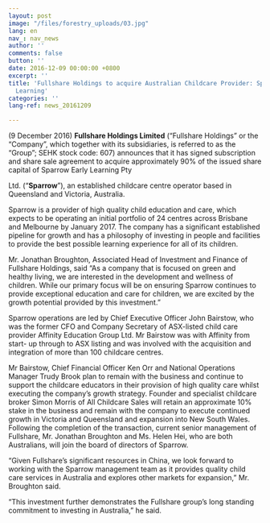 ```yaml
---
layout: post
image: "/files/forestry_uploads/03.jpg"
lang: en
nav_: nav_news
author: ''
comments: false
button: ''
date: 2016-12-09 00:00:00 +0800
excerpt: ''
title: 'Fullshare Holdings to acquire Australian Childcare Provider: Sparrow Early
  Learning'
categories: ''
lang-ref: news_20161209

---
```

(9 December 2016) **Fullshare Holdings Limited** (“Fullshare Holdings” or the “Company”, which together with its subsidiaries, is referred to as the “Group”; SEHK stock code: 607) announces that it has signed subscription and share sale agreement to acquire approximately 90% of the issued share capital of Sparrow Early Learning Pty

Ltd. (“**Sparrow**”), an established childcare centre operator based in Queensland and Victoria, Australia.

Sparrow is a provider of high quality child education and care, which expects to be operating an initial portfolio of 24 centres across Brisbane and Melbourne by January 2017. The company has a significant established pipeline for growth and has a philosophy of investing in people and facilities to provide the best possible learning experience for all of its children.

Mr. Jonathan Broughton, Associated Head of Investment and Finance of Fullshare Holdings, said “As a company that is focused on green and healthy living, we are interested in the development and wellness of children. While our primary focus will be on ensuring Sparrow continues to provide exceptional education and care for children, we are excited by the growth potential provided by this investment.”

Sparrow operations are led by Chief Executive Officer John Bairstow, who was the former CFO and Company Secretary of ASX-listed child care provider Affinity Education Group Ltd. Mr Bairstow was with Affinity from start- up through to ASX listing and was involved with the acquisition and integration of more than 100 childcare centres.

Mr Bairstow, Chief Financial Officer Ken Orr and National Operations Manager Trudy Brook plan to remain with the business and continue to support the childcare educators in their provision of high quality care whilst executing the company’s growth strategy. Founder and specialist childcare broker Simon Morris of All Childcare Sales will retain an approximate 10% stake in the business and remain with the company to execute continued growth in Victoria and Queensland and expansion into New South Wales. Following the completion of the transaction, current senior management of Fullshare, Mr. Jonathan Broughton and Ms. Helen Hei, who are both Australians, will join the board of directors of Sparrow.

“Given Fullshare’s significant resources in China, we look forward to working with the Sparrow management team as it provides quality child care services in Australia and explores other markets for expansion,” Mr. Broughton said.

“This investment further demonstrates the Fullshare group’s long standing commitment to investing in Australia,” he said.
